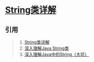 # [String类详解](https://www.cnblogs.com/zhangyinhua/p/7689974.html#_lab2_0_0)

## 引用

>1. [String类详解](https://www.cnblogs.com/zhangyinhua/p/7689974.html#_lab2_0_0)
>2. [深入理解Java String类](https://blog.csdn.net/ifwinds/article/details/80849184)
>3. [深入理解Java中的String（大坑）](https://blog.csdn.net/qq_34490018/article/details/82110578)